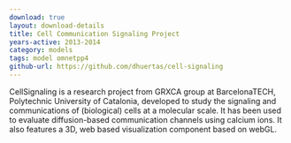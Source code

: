 ```yaml
---
download: true
layout: download-details
title: Cell Communication Signaling Project
years-active: 2013-2014
category: models
tags: model omnetpp4
github-url: https://github.com/dhuertas/cell-signaling
---
```


CellSignaling is a research project from GRXCA group at BarcelonaTECH,
Polytechnic University of Catalonia, developed to study the signaling and
communications of (biological) cells at a molecular scale. It has been used to
evaluate diffusion-based communication channels using calcium ions. It also
features a 3D, web based visualization component based on webGL.
